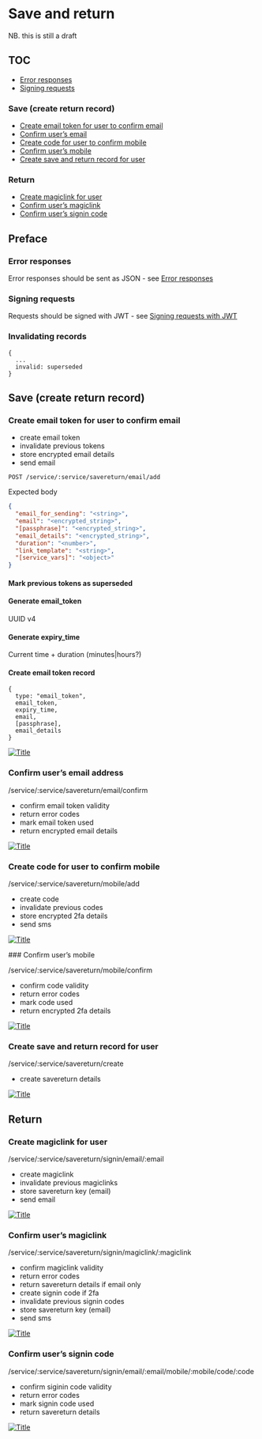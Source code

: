 # Save and return

NB. this is still a draft

## TOC

- [Error responses](#error-responses)
- [Signing requests](#signing-requests)

### Save (create return record)

- [Create email token for user to confirm email](#create-email-token-for-user-to-confirm-email)
- [Confirm user’s email](#confirm-users-email-address)
- [Create code for user to confirm mobile](#create-code-for-user-to-confirm-mobile)
- [Confirm user’s mobile](#confirm-users-mobile-address)
- [Create save and return record for user](#create-save-and-return-record-for-user)

### Return

- [Create magiclink for user](#create-magiclink-for-user)
- [Confirm user’s magiclink](#confirm-users-magiclink)
- [Confirm user’s signin code](#confirm-users-signin-code)

## Preface 

### Error responses

Error responses should be sent as JSON - see [Error responses](error-responses.md)

###  Signing requests

Requests should be signed with JWT - see [Signing requests with JWT](request-signing-with-jwt.md)

### Invalidating records



```
{
  ...
  invalid: superseded
}
```

## Save (create return record)

### Create email token for user to confirm email

  - create email token
  - invalidate previous tokens
  - store encrypted email details
  - send email

`POST /service/:service/savereturn/email/add`

Expected body

``` json
{
  "email_for_sending": "<string>",
  "email": "<encrypted_string>",
  "[passphrase]": "<encrypted_string>",
  "email_details": "<encrypted_string>",
  "duration": "<number>",
  "link_template": "<string>",
  "[service_vars]": "<object>"
}
```

#### Mark previous tokens as superseded

#### Generate email_token

UUID v4

#### Generate expiry_time

Current time + duration (minutes|hours?)


#### Create email token record

```
{
  type: "email_token",
  email_token,
  expiry_time,
  email,
  [passphrase],
  email_details
}
```

[![Title](images/return--setup--email-add.png)](images/return--setup--email-add.svg)

### Confirm user’s email address

/service/:service/savereturn/email/confirm
  - confirm email token validity
  - return error codes
  - mark email token used
  - return encrypted email details

[![Title](images/return--setup--email-validation.png)](images/return--setup--email-validation.svg)


### Create code for user to confirm mobile

/service/:service/savereturn/mobile/add
  - create code
  - invalidate previous codes
  - store encrypted 2fa details
  - send sms

[![Title](images/return--setup--mobile-add.png)](images/return--setup--mobile-add.svg)

### Confirm user’s mobile

/service/:service/savereturn/mobile/confirm
  - confirm code validity
  - return error codes
  - mark code used
  - return encrypted 2fa details

[![Title](images/return--setup--mobile-validation.png)](images/return--setup--mobile-validation.svg)

### Create save and return record for user

/service/:service/savereturn/create
  - create savereturn details

[![Title](images/return--setup--create-record.png)](images/return--setup--create-record.svg)



## Return

### Create magiclink for user

/service/:service/savereturn/signin/email/:email
  - create magiclink
  - invalidate previous magiclinks
  - store savereturn key (email)
  - send email

[![Title](images/return--signin.png)](images/return--signin.svg)


### Confirm user’s magiclink

/service/:service/savereturn/signin/magiclink/:magiclink
  - confirm magiclink validity
  - return error codes
  - return savereturn details if email only
  - create signin code if 2fa
  - invalidate previous signin codes
  - store savereturn key (email)
  - send sms

[![Title](images/return--signin--magiclink.png)](images/return--signin--magiclink.svg)


### Confirm user’s signin code

/service/:service/savereturn/signin/email/:email/mobile/:mobile/code/:code
  - confirm siginin code validity
  - return error codes
  - mark signin code used
  - return savereturn details

[![Title](images/return--signin--code.png)](images/return--signin--code.svg)
